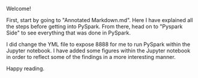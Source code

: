Welcome!

First, start by going to "Annotated Markdown.md". Here I have explained all the steps before getting into PySpark. From there, head on to "Pyspark Side" to see everything that was done in PySpark.

I did change the YML file to expose 8888 for me to run PySpark within the Jupyter notebook. I have added some figures within the Jupyter notebook in order to reflect some of the findings in a more interesting manner. 

Happy reading.

